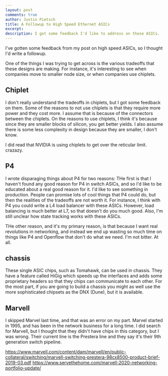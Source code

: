 ```yaml
---
layout: post
comments: true
author: Justin Pietsch
title: A Followup to High Speed Ethernet ASICs
excerpt: 
description: I got some feedback I'd like to address on these ASICs.
---
```


I've gotten some feedback from my post on high speed ASICs, so I thought I'd write a followup.

One of the things I was trying to get across is the various tradeoffs that these designs are making. For instance, it's interesting to see when companies move to smaller node size, or when companies use chiplets.




## Chiplet ##
I don't really understand the tradeoffs in chiplets, but I got some feedback on them. Some of the reasons to not use chiplets is that they require more power and they cost more. I assume that is because of the connectors between the chiplets. On the reasons to use chiplets, I think it's because since they are smaller blocks of silicon, you get better yields. I also assume there is some less complexity in design because they are smaller, I don't know.

I did read that NVIDIA is using chiplets to get over the reticular limit. crazazy.


## P4 ##
I wrote disparaging things about P4 for two reasons: THe first is that I haven't found any good reason for P4 in switch ASICs, and so I'd like to be educated about a real good reason for it. I'd like to see something in production. People can promise lots of cool things that P4 could do, but then the realities of the tradeoffs are not worth it. For instance, I think with P4 you could write a L4 load balancer with these ASICs. However, load balancing is much better at L7, so that doesn't do you much good. Also, I'm still unclear how state tracking works with these ASICs.

THe other reason, and it's my primary reason, is that because I want real revolutions in networking, and instead we end up wasting so much time on things like P4 and Openflow that don't do what we need. I'm not bitter. At all.

## chassis ##
These single ASIC chips, such as Tomahawk, can be used in chassis. They have a feature called HiGig which speeds up the interfaces and adds some proprietary headers so that they chips can communicate to each other. For the most part, if you are going to build a chassis you might as well use the more sophisticated chipsets as the DNX (Dune), but it is available.


## Marvell ##

I skipped Marvel last time, and that was an error on my part. Marvel started in 1995, and has been in the network business for a long time. I did search for Marvell, but I thought that they didn't have chips in this category, but I was wrong. Their current line is the Prestera line and they say it's their 9th generation switch pipeline.



https://www.marvell.com/content/dam/marvell/en/public-collateral/switching/marvell-switching-prestera-98cx8500-product-brief-2019-03.pdf
https://www.servethehome.com/marvell-2020-networking-portfolio-update/ 